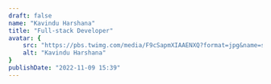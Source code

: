 ```yaml
---
draft: false
name: "Kavindu Harshana"
title: "Full-stack Developer"
avatar: {
    src: "https://pbs.twimg.com/media/F9cSapmXIAAENXQ?format=jpg&name=small",
    alt: "Kavindu Harshana"
}
publishDate: "2022-11-09 15:39"
---
```


